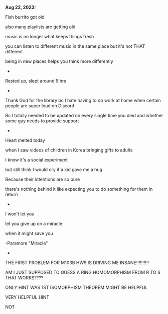**Aug 22, 2023:**

Fish burrito got old

also many playlists are getting old

music is no longer what keeps things fresh

you can listen to different music in the same place but it's not THAT different

being in new places helps you think more differently

-

Rested up, slept around 9 hrs

-

Thank God for the library bc I hate having to do work at home when certain people are super loud on Discord

Bc I totally needed to be updated on every single time you died and whether some guy needs to provide support

-

Heart melted today

when I saw videos of children in Korea bringing gifts to adults

I know it's a social experiment 

but still think I would cry if a kid gave me a hug

Because their intentions are so pure

there's nothing behind it like expecting you to do something for them in return

-

I won't let you

let you give up on a miracle 

when it might save you 

-Paramore "Miracle"

-

THE FIRST PROBLEM FOR M103B HW9 IS DRIVING ME INSANE!!!!!!!!!!

AM I JUST SUPPOSED TO GUESS A RING HOMOMORPHISM FROM R TO S THAT WORKS????

ONLY HINT WAS 1ST ISOMORPHISM THEOREM MIGHT BE HELPFUL

VERY HELPFUL HINT

NOT
